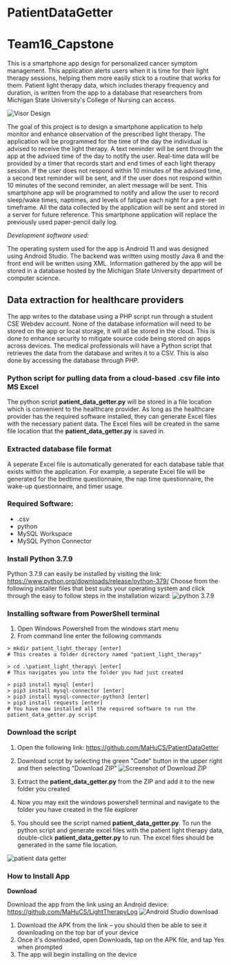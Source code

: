 # PatientDataGetter

# Team16_Capstone
This is a smartphone app design for personalized cancer symptom management. This application alerts users when it is time for their light therapy sessions, helping them more easily stick to a routine that works for them. Patient light therapy data, which includes therapy frequency and duration, is written from the app to a database that researchers from Michigan State University's College of Nursing can access.

![Visor Design](https://github.com/jkal90/Team16_Capstone/blob/44509c984a5c2b07154f853dfebe43d4ba560c9d/Visor%20Design.JPG)

The goal of this project is to design a smartphone application to help monitor and enhance observation of the prescribed light therapy. The application will be programmed for the time of the day the individual is advised to receive the light therapy. A text reminder will be sent through the app at the advised time of the day to notify the user. Real-time data will be provided by a timer that records start and end times of each light therapy session. If the user does not respond within 10 minutes of the advised time, a second text reminder will be sent, and if the user does not respond within 10 minutes of the second reminder, an alert message will be sent. This smartphone app will be programmed to notify and allow the user to record sleep/wake times, naptimes, and levels of fatigue each night for a pre-set timeframe. All the data collected by the application will be sent and stored in a server for future reference. This smartphone application will replace the previously used paper-pencil daily log.

*Development software used:*

The operating system used for the app is Android 11 and was designed using Android Studio. The backend was written using mostly Java 8 and the front end will be written using XML.  Information gathered by the app will be stored in a database hosted by the Michigan State University department of computer science.

## Data extraction for healthcare providers

The app writes to the database using a PHP script run through a student CSE Webdev account. None of the database information will need to be stored on the app or local storage, it will all be stored in the cloud. This is done to enhance security to mitigate source code being stored on apps across devices. The medical professionals will have a Python script that retrieves the data from the database and writes it to a CSV. This is also done by accessing the database through PHP.

### Python script for pulling data from a cloud-based .csv file into MS Excel

The python script **patient_data_getter.py** will be stored in a file location which is convenient to the healthcare provider. As long as the healthcare provider has the required software installed, they can generate Excel files with the necessary patient data. The Excel files will be created in the same file location that the **patient_data_getter.py** is saved in.

### Extracted database file format

A seperate Excel file is automatically generated for each database table that exists within the application. For example, a seperate Excel file will be generated for the bedtime questionnaire, the nap time questionnaire, the wake-up questionnaire, and timer usage.

### Required Software:

- .csv
- python
- MySQL Workspace
- MySQL Python Connector

### Install Python 3.7.9
Python 3.7.9 can easily be installed by visiting the link: https://www.python.org/downloads/release/python-379/
Choose from the following installer files that best suits your operating system and click through the easy to follow steps in the installation wizard:
![python 3.7.9](https://github.com/jkal90/Team16_Capstone/blob/bd88ce00d4ab12be2819d774233c7867a86cfb24/python379.JPG)

### Installing software from PowerShell terminal

1. Open Windows Powershell from the windows start menu
2. From command line enter the following commands

```
> mkdir patient_light_therapy [enter] 
# This creates a folder directory named "patient_light_therapy"

> cd .\patient_light_therapy\ [enter]
# This navigates you into the folder you had just created
 
> pip3 install mysql [enter]
> pip3 install mysql-connector [enter]
> pip3 install mysql-connector-python3 [enter]
> pip3 install requests [enter]
# You have now installed all the required software to run the patient_data_getter.py script
```

### Download the script

1. Open the following link: https://github.com/MaHuCS/PatientDataGetter
2. Download script by selecting the green "Code" button in the upper right and then selecting "Download ZIP"
![Screenshot of Download ZIP](https://github.com/jkal90/Team16_Capstone/blob/master/GithubScreenshot.png)

3. Extract the **patient_data_getter.py** from the ZIP and add it to the new folder you created
4. Now you may exit the windows powershell terminal and navigate to the folder you have created in the file explorer
5. You should see the script named **patient_data_getter.py**. To run the python script and generate excel files with the patient light therapy data, double-click **patient_data_getter.py** to run. The excel files should be generated in the same file location.

![patient data getter](https://github.com/jkal90/Team16_Capstone/blob/c4bee5952066fa59a2caf5a966f00a4b5a1489ea/patient_data_getter.jpg)

### How to Install App

**Download**

Download the app from the link using an Android device: https://github.com/MaHuCS/LightTherapyLog
![Android Studio download](https://github.com/jkal90/Team16_Capstone/blob/03ebb46d8923315c899568eb30cea44c938fd27b/ASdownload.JPG)

1. Download the APK from the link – you should then be able to see it downloading on the top bar of your device
2. Once it's downloaded, open Downloads, tap on the APK file, and tap Yes when prompted
3. The app will begin installing on the device
